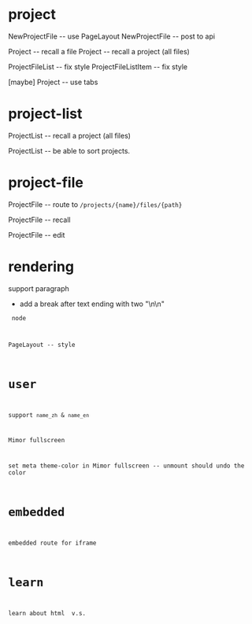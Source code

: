# project

NewProjectFile -- use PageLayout
NewProjectFile -- post to api

Project -- recall a file
Project -- recall a project (all files)

ProjectFileList -- fix style
ProjectFileListItem -- fix style

[maybe] Project -- use tabs

# project-list

ProjectList -- recall a project (all files)

ProjectList -- be able to sort projects.

# project-file

ProjectFile -- route to `/projects/{name}/files/{path}`

ProjectFile -- recall

ProjectFile -- edit

# rendering

support paragraph

- add a break after text ending with two "\n\n"

<code> node

PageLayout -- style

# user

support `name_zh` & `name_en`

Mimor fullscreen

set meta theme-color in Mimor fullscreen -- unmount should undo the color

# embedded

embedded route for iframe

# learn

learn about html <span> v.s. <div>
